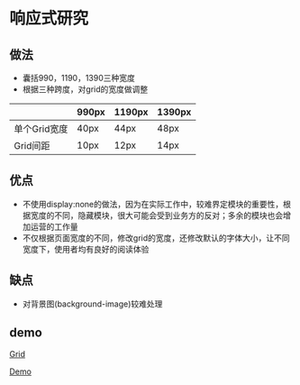 # 响应式研究

## 做法
* 囊括990，1190，1390三种宽度
* 根据三种跨度，对grid的宽度做调整

<table>
	<thead>
		<th></th>
		<th>990px</th>
		<th>1190px</th>
		<th>1390px</th>
	</thead>
	<tbody>
    	<tr>
        	<td>单个Grid宽度</td>
        	<td>40px</td>
	        <td>44px</td>
    	    <td>48px</td>
	    </tr>
    	<tr>
        	<td>Grid间距</td>
	        <td>10px</td>
    	    <td>12px</td>
        	<td>14px</td>
	    </tr>
    </tbody>
</table>

## 优点
* 不使用display:none的做法，因为在实际工作中，较难界定模块的重要性，根据宽度的不同，隐藏模块，很大可能会受到业务方的反对；多余的模块也会增加运营的工作量
* 不仅根据页面宽度的不同，修改grid的宽度，还修改默认的字体大小，让不同宽度下，使用者均有良好的阅读体验

## 缺点
* 对背景图(background-image)较难处理


## demo
[Grid](http://sjpsega.github.io/responsive-demo/html/grid.html)

[Demo](http://sjpsega.github.io/responsive-demo/html/demo.html)